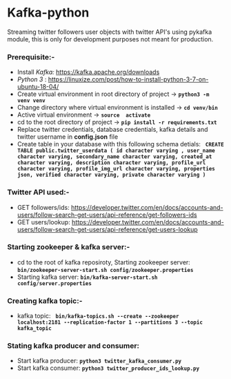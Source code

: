 # Kafka-python
Streaming twitter followers user objects with twitter API's using pykafka module, this is only for development purposes not meant for production.

### Prerequisite:-
*  Install *Kafka:* https://kafka.apache.org/downloads
* *Python 3* : https://linuxize.com/post/how-to-install-python-3-7-on-ubuntu-18-04/
*  Create virtual environment in root directory of project ->  **`` python3 -m venv venv ``**
*  Change directory where  virtual environment is installed ->  **`` cd venv/bin ``**
*  Active virtual environment -> **``source  activate ``**
*  cd to the root directory of project -> **`` pip install -r requirements.txt  ``**
*  Replace twitter credentials, database credentials, kafka details and twitter username in **config.json** file
*  Create table in your database with this following schema detials: 
 **```` 
 CREATE TABLE public.twitter_userdata
(
    id character varying ,
    user_name character varying,
    secondary_name character varying,
    created_at character varying,
    description character varying,
    profile_url character varying,
    profile_img_url character varying,
    properties json,
    verified character varying,
    private character varying
) ````**

### Twitter API used:-
* GET followers/ids: https://developer.twitter.com/en/docs/accounts-and-users/follow-search-get-users/api-reference/get-followers-ids
* GET users/lookup: https://developer.twitter.com/en/docs/accounts-and-users/follow-search-get-users/api-reference/get-users-lookup

### Starting zookeeper & kafka server:-
* cd to the root of kafka reposiroty, Starting zookeeper server: **``bin/zookeeper-server-start.sh config/zookeeper.properties``**
* Starting kafka server: **`` bin/kafka-server-start.sh config/server.properties ``**

### Creating kafka topic:- 
* kafka topic: **`` bin/kafka-topics.sh --create --zookeeper localhost:2181 --replication-factor 1 --partitions 3 --topic kafka_topic``**


### Stating kafka producer and consumer:
* Start kafka producer: **`` python3 twitter_kafka_consumer.py ``**
* Start kafka consumer: **`` python3 twitter_producer_ids_lookup.py ``**

